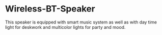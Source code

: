 # Wireless-BT-Speaker
This speaker is equipped with smart music system as well as with day time light for deskwork and multicolor lights for party and mood.
